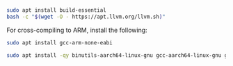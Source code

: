 ##

```bash
sudo apt install build-essential
bash -c "$(wget -O - https://apt.llvm.org/llvm.sh)"
```

For cross-compiling to ARM, install the following:

```bash
sudo apt install gcc-arm-none-eabi

sudo apt install -qy binutils-aarch64-linux-gnu gcc-aarch64-linux-gnu g++-aarch64-linux-gnu
```
